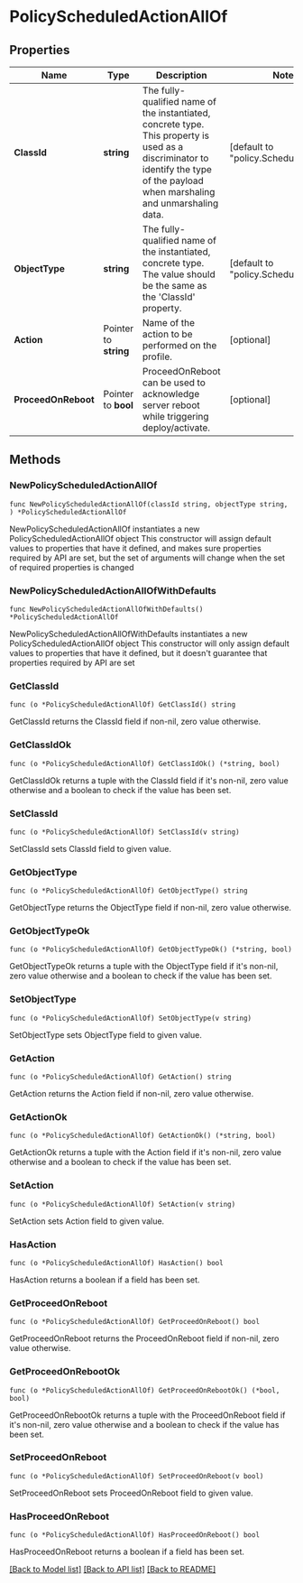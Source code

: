 # PolicyScheduledActionAllOf

## Properties

Name | Type | Description | Notes
------------ | ------------- | ------------- | -------------
**ClassId** | **string** | The fully-qualified name of the instantiated, concrete type. This property is used as a discriminator to identify the type of the payload when marshaling and unmarshaling data. | [default to "policy.ScheduledAction"]
**ObjectType** | **string** | The fully-qualified name of the instantiated, concrete type. The value should be the same as the &#39;ClassId&#39; property. | [default to "policy.ScheduledAction"]
**Action** | Pointer to **string** | Name of the action to be performed on the profile. | [optional] 
**ProceedOnReboot** | Pointer to **bool** | ProceedOnReboot can be used to acknowledge server reboot while triggering deploy/activate. | [optional] 

## Methods

### NewPolicyScheduledActionAllOf

`func NewPolicyScheduledActionAllOf(classId string, objectType string, ) *PolicyScheduledActionAllOf`

NewPolicyScheduledActionAllOf instantiates a new PolicyScheduledActionAllOf object
This constructor will assign default values to properties that have it defined,
and makes sure properties required by API are set, but the set of arguments
will change when the set of required properties is changed

### NewPolicyScheduledActionAllOfWithDefaults

`func NewPolicyScheduledActionAllOfWithDefaults() *PolicyScheduledActionAllOf`

NewPolicyScheduledActionAllOfWithDefaults instantiates a new PolicyScheduledActionAllOf object
This constructor will only assign default values to properties that have it defined,
but it doesn't guarantee that properties required by API are set

### GetClassId

`func (o *PolicyScheduledActionAllOf) GetClassId() string`

GetClassId returns the ClassId field if non-nil, zero value otherwise.

### GetClassIdOk

`func (o *PolicyScheduledActionAllOf) GetClassIdOk() (*string, bool)`

GetClassIdOk returns a tuple with the ClassId field if it's non-nil, zero value otherwise
and a boolean to check if the value has been set.

### SetClassId

`func (o *PolicyScheduledActionAllOf) SetClassId(v string)`

SetClassId sets ClassId field to given value.


### GetObjectType

`func (o *PolicyScheduledActionAllOf) GetObjectType() string`

GetObjectType returns the ObjectType field if non-nil, zero value otherwise.

### GetObjectTypeOk

`func (o *PolicyScheduledActionAllOf) GetObjectTypeOk() (*string, bool)`

GetObjectTypeOk returns a tuple with the ObjectType field if it's non-nil, zero value otherwise
and a boolean to check if the value has been set.

### SetObjectType

`func (o *PolicyScheduledActionAllOf) SetObjectType(v string)`

SetObjectType sets ObjectType field to given value.


### GetAction

`func (o *PolicyScheduledActionAllOf) GetAction() string`

GetAction returns the Action field if non-nil, zero value otherwise.

### GetActionOk

`func (o *PolicyScheduledActionAllOf) GetActionOk() (*string, bool)`

GetActionOk returns a tuple with the Action field if it's non-nil, zero value otherwise
and a boolean to check if the value has been set.

### SetAction

`func (o *PolicyScheduledActionAllOf) SetAction(v string)`

SetAction sets Action field to given value.

### HasAction

`func (o *PolicyScheduledActionAllOf) HasAction() bool`

HasAction returns a boolean if a field has been set.

### GetProceedOnReboot

`func (o *PolicyScheduledActionAllOf) GetProceedOnReboot() bool`

GetProceedOnReboot returns the ProceedOnReboot field if non-nil, zero value otherwise.

### GetProceedOnRebootOk

`func (o *PolicyScheduledActionAllOf) GetProceedOnRebootOk() (*bool, bool)`

GetProceedOnRebootOk returns a tuple with the ProceedOnReboot field if it's non-nil, zero value otherwise
and a boolean to check if the value has been set.

### SetProceedOnReboot

`func (o *PolicyScheduledActionAllOf) SetProceedOnReboot(v bool)`

SetProceedOnReboot sets ProceedOnReboot field to given value.

### HasProceedOnReboot

`func (o *PolicyScheduledActionAllOf) HasProceedOnReboot() bool`

HasProceedOnReboot returns a boolean if a field has been set.


[[Back to Model list]](../README.md#documentation-for-models) [[Back to API list]](../README.md#documentation-for-api-endpoints) [[Back to README]](../README.md)


